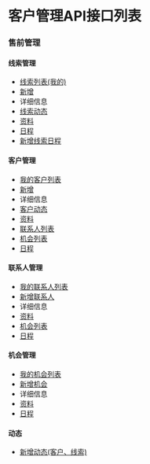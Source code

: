 # 客户管理API接口列表

### **售前管理**
#### 线索管理
 - [线索列表(我的)](pre_thread_list)
 - [新增](pre_thread_add)
 - 详细信息
  - [线索动态](pre_thread_dynamics)
  - [资料](pre_thread_info)
  - [日程](pre_thread_schedule)
 - [新增线索日程](pre_thread_schedule_add)

#### 客户管理
 - [我的客户列表](pre_custom_list)
 - [新增](pre_custom_add)
 - 详细信息
  - [客户动态](pre_custom_dynamics)
  - [资料](pre_custom_info)
  - [联系人列表](pre_custom_contacts_list)
  - [机会列表](pre_custom_chance_list)
  - [日程](pre_custom_schedule)

#### 联系人管理   
 - [我的联系人列表](pre_contacts_list)  
 - [新增联系人](pre_contacts_add)
 - 详细信息
  - [资料](pre_contacts_info)
  - [机会列表](pre_contacts_chance)
  - [日程](pre_contacts_schedule)

#### 机会管理   
 - [我的机会列表](pre_chance_list)  
 - [新增机会](pre_chance_add)
 - 详细信息
  - [资料](pre_chance_info)
  - [日程](pre_chance_schedule)

#### 动态   
 - [新增动态(客户、线索)](pre_dynamics_add) 